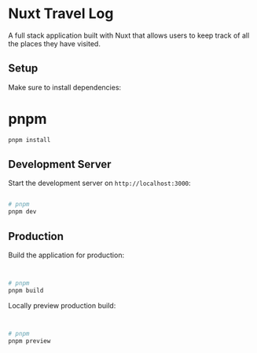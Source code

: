 # Nuxt Travel Log

A full stack application built with Nuxt that allows users to keep track of all the places they have visited.

## Setup

Make sure to install dependencies:

# pnpm
```bash
pnpm install

```

## Development Server

Start the development server on `http://localhost:3000`:

```bash

# pnpm
pnpm dev
```

## Production

Build the application for production:

```bash


# pnpm
pnpm build

```

Locally preview production build:

```bash


# pnpm
pnpm preview
```
